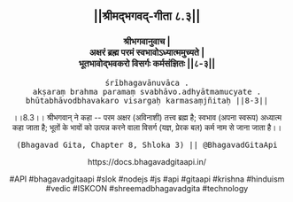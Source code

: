 <center><h2>||श्रीमद्‍भगवद्‍-गीता ८.३||</h2>
<h3>श्रीभगवानुवाच |<br/>अक्षरं ब्रह्म परमं स्वभावोऽध्यात्ममुच्यते |<br/>भूतभावोद्भवकरो विसर्गः कर्मसंज्ञितः ||८-३||</h3>
<pre>śrībhagavānuvāca .<br/>akṣaraṃ brahma paramaṃ svabhāvo.adhyātmamucyate .<br/>bhūtabhāvodbhavakaro visargaḥ karmasaṃjñitaḥ ||8-3||</pre>
<p>।।8.3।। श्रीभगवान् ने कहा -- परम अक्षर (अविनाशी) तत्त्व ब्रह्म है; स्वभाव (अपना स्वरूप) अध्यात्म कहा जाता है; भूतों के भावों को उत्पन्न करने वाला विसर्ग (यज्ञ, प्रेरक बल) कर्म नाम से जाना जाता है।।</p>
<pre>(Bhagavad Gita, Chapter 8, Shloka 3) || @BhagavadGitaApi</pre><p>https://docs.bhagavadgitaapi.in/</p><p>#API #bhagavadgitaapi #slok #nodejs #js #api #gitaapi #krishna #hinduism #vedic #ISKCON #shreemadbhagavadgita #technology</p></center>